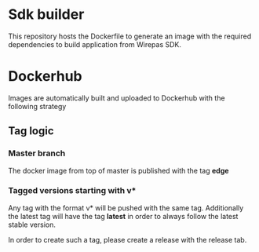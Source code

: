 # Sdk builder
This repository hosts the Dockerfile to generate an image with the required dependencies to build application from Wirepas SDK.

# Dockerhub
Images are automatically built and uploaded to Dockerhub with the following strategy

## Tag logic
### Master branch
The docker image from top of master is published with the tag **edge**

### Tagged versions starting with v*
Any tag with the format v* will be pushed with the same tag.
Additionally the latest tag will have the tag **latest** in order to always follow the latest stable version.

In order to create such a tag, please create a release with the release tab. 
